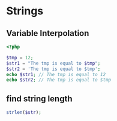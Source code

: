 # Strings

## Variable Interpolation

```php
<?php

$tmp = 12;
$str1 = "The tmp is equal to $tmp";
$str2 = 'The tmp is equal to $tmp';
echo $str1; // The tmp is equal to 12
echo $str2; // The tmp is equal to $tmp
```

## find string length

```php
strlen($str);
```
